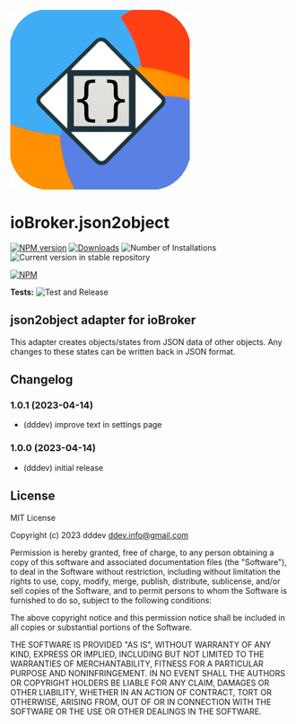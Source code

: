 ![Logo](admin/json2object.png)

# ioBroker.json2object

[![NPM version](https://img.shields.io/npm/v/iobroker.json2object.svg)](https://www.npmjs.com/package/iobroker.json2object)
[![Downloads](https://img.shields.io/npm/dm/iobroker.json2object.svg)](https://www.npmjs.com/package/iobroker.json2object)
![Number of Installations](https://iobroker.live/badges/json2object-installed.svg)
![Current version in stable repository](https://iobroker.live/badges/json2object-stable.svg)

[![NPM](https://nodei.co/npm/iobroker.json2object.png?downloads=true)](https://nodei.co/npm/iobroker.json2object/)

**Tests:** ![Test and Release](https://github.com/DDD3v/ioBroker.json2object/workflows/Test%20and%20Release/badge.svg)

## json2object adapter for ioBroker

This adapter creates objects/states from JSON data of other objects. Any changes to these states can be written back in JSON format.

## Changelog

<!--
	Placeholder for the next version (at the beginning of the line):
	### **WORK IN PROGRESS**
-->
### 1.0.1 (2023-04-14)

-   (dddev) improve text in settings page

### 1.0.0 (2023-04-14)

-   (dddev) initial release

## License

MIT License

Copyright (c) 2023 dddev <ddev.info@gmail.com>

Permission is hereby granted, free of charge, to any person obtaining a copy
of this software and associated documentation files (the "Software"), to deal
in the Software without restriction, including without limitation the rights
to use, copy, modify, merge, publish, distribute, sublicense, and/or sell
copies of the Software, and to permit persons to whom the Software is
furnished to do so, subject to the following conditions:

The above copyright notice and this permission notice shall be included in all
copies or substantial portions of the Software.

THE SOFTWARE IS PROVIDED "AS IS", WITHOUT WARRANTY OF ANY KIND, EXPRESS OR
IMPLIED, INCLUDING BUT NOT LIMITED TO THE WARRANTIES OF MERCHANTABILITY,
FITNESS FOR A PARTICULAR PURPOSE AND NONINFRINGEMENT. IN NO EVENT SHALL THE
AUTHORS OR COPYRIGHT HOLDERS BE LIABLE FOR ANY CLAIM, DAMAGES OR OTHER
LIABILITY, WHETHER IN AN ACTION OF CONTRACT, TORT OR OTHERWISE, ARISING FROM,
OUT OF OR IN CONNECTION WITH THE SOFTWARE OR THE USE OR OTHER DEALINGS IN THE
SOFTWARE.
